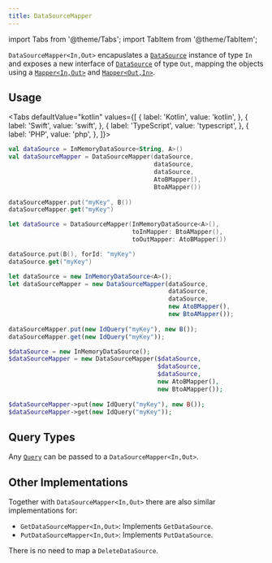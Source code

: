 ```yaml
---
title: DataSourceMapper
---
```


import Tabs from '@theme/Tabs';
import TabItem from '@theme/TabItem';

`DataSourceMapper<In,Out>` encapuslates a [`DataSource`](data-source) instance of type `In` and exposes a new interface of [`DataSource`](data-source) of type `Out`, mapping the objects using a [`Mapper<In,Out>`](/docs/fundamentals/common/mapper) and [`Mapper<Out,In>`](/docs/fundamentals/common/mapper).

## Usage

<Tabs defaultValue="kotlin" values={[
    { label: 'Kotlin', value: 'kotlin', },
    { label: 'Swift', value: 'swift', },
    { label: 'TypeScript', value: 'typescript', },
    { label: 'PHP', value: 'php', },
]}>
<TabItem value="kotlin">

```kotlin
val dataSource = InMemoryDataSource<String, A>()
val dataSourceMapper = DataSourceMapper(dataSource,
                                        dataSource,
                                        dataSource,
                                        AtoBMapper(),
                                        BtoAMapper())
  
dataSourceMapper.put("myKey", B())
dataSourceMapper.get("myKey")
```

</TabItem>
<TabItem value="swift">

```swift
let dataSource = DataSourceMapper(InMemoryDataSource<A>(),
                                  toInMapper: BtoAMapper(),
                                  toOutMapper: AtoBMapper())

dataSource.put(B(), forId: "myKey")
dataSource.get("myKey")
```

</TabItem>
<TabItem value="typescript">

```typescript
let dataSource = new InMemoryDataSource<A>();
let dataSourceMapper = new DataSourceMapper(dataSource,
                                            dataSource,
                                            dataSource,
                                            new AtoBMapper(),
                                            new BtoAMapper());
  
dataSourceMapper.put(new IdQuery("myKey"), new B());
dataSourceMapper.get(new IdQuery("myKey"));
```

</TabItem>
<TabItem value="php">

```php
$dataSource = new InMemoryDataSource();
$dataSourceMapper = new DataSourceMapper($dataSource,
                                         $dataSource,
                                         $dataSource,
                                         new AtoBMapper(),
                                         new BtoAMapper());
  
$dataSourceMapper->put(new IdQuery("myKey"), new B());
$dataSourceMapper->get(new IdQuery("myKey"));
```

</TabItem>
</Tabs>

## Query Types

Any [`Query`](query) can be passed to a `DataSourceMapper<In,Out>`.

## Other Implementations

Together with `DataSourceMapper<In,Out>` there are also similar implementations for:

- `GetDataSourceMapper<In,Out>`: Implements `GetDataSource`.
- `PutDataSourceMapper<In,Out>`: Implements `PutDataSource`.

There is no need to map a `DeleteDataSource`.
